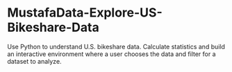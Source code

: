 # MustafaData-Explore-US-Bikeshare-Data
Use Python to understand U.S. bikeshare data.  Calculate statistics and build an interactive environment where a user chooses the data and filter for a dataset to analyze.
